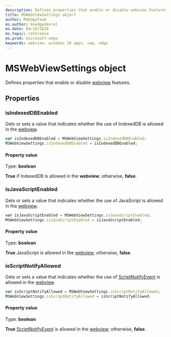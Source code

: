 ```yaml
---
description: Defines properties that enable or disable webview features
title: MSWebViewSettings object
author: MSEdgeTeam
ms.author: msedgedevrel
ms.date: 04/10/2018
ms.topic: reference
ms.prod: microsoft-edge
keywords: webview, windows 10 apps, uwp, edge
---
```


# MSWebViewSettings object

Defines properties that enable or disable [webview](../webview.md) features.

## Properties

### isIndexedDBEnabled

Gets or sets a value that indicates whether the use of IndexedDB is allowed in the [webview](../webview.md).

```js
var isIndexedDBEnabled = MSWebViewSettings.isIndexedDBEnabled;
MSWebViewSettings.isIndexedDBEnabled = isIndexedDBEnabled;
```

#### Property value
Type: **boolean**

**True** if IndexedDB is allowed in the **webview**; otherwise, **false**. 

### isJavaScriptEnabled

Gets or sets a value that indicates whether the use of JavaScript is allowed in the [webview](../webview.md).

```js
var isJavaScriptEnabled = MSWebViewSettings.isJavaScriptEnabled;
MSWebViewSettings.isJavaScriptEnabled = isJavaScriptEnabled;
```

#### Property value
Type: **boolean**

**True** JavaScript is allowed in the [webview](../webview.md); otherwise, **false**. 

### isScriptNotifyAllowed

Gets or sets a value that indicates whether the use of [ScriptNotifyEvent](ScriptNotifyEvent.md) is allowed in the [webview](../webview.md).

```js
var isScriptNotifyAllowed = MSWebViewSettings.isScriptNotifyAllowed;
MSWebViewSettings.isScriptNotifyAllowed = isScriptNotifyAllowed;
```

#### Property value
Type: **boolean**

**True** [ScriptNotifyEvent](ScriptNotifyEvent.md) is allowed in the [webview](../webview.md); otherwise, **false**. 
